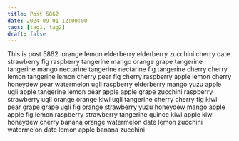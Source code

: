 ```yaml
---
title: Post 5862
date: 2024-09-01 12:00:00
tags: [tag1, tag2]
draft: false
---
```

This is post 5862.
orange
lemon
elderberry
elderberry
zucchini
cherry
date
strawberry
fig
raspberry
tangerine
mango
orange
grape
tangerine
tangerine
mango
nectarine
tangerine
nectarine
fig
tangerine
cherry
cherry
lemon
tangerine
lemon
cherry
pear
fig
cherry
raspberry
apple
lemon
cherry
honeydew
pear
watermelon
ugli
raspberry
elderberry
mango
yuzu
apple
ugli
apple
tangerine
lemon
pear
apple
apple
grape
zucchini
raspberry
strawberry
ugli
orange
orange
kiwi
ugli
tangerine
cherry
cherry
fig
kiwi
pear
grape
grape
ugli
fig
orange
strawberry
yuzu
honeydew
mango
apple
apple
fig
lemon
raspberry
strawberry
tangerine
quince
kiwi
apple
kiwi
honeydew
cherry
banana
orange
watermelon
date
lemon
zucchini
watermelon
date
lemon
apple
banana
zucchini
